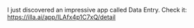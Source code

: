 I just discovered an impressive app called Data Entry. Check it: https://illa.ai/app/ILAfx4p1C7xQ/detail
